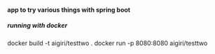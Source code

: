 #### app to try various things with spring boot

##### running with docker
docker build -t aigiri/testtwo .
docker run -p 8080:8080 aigiri/testtwo






